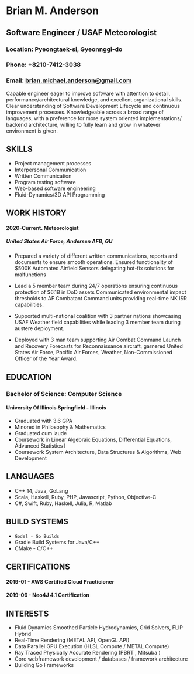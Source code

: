 # Brian M. Anderson
## Software Engineer / USAF Meteorologist

### Location: Pyeongtaek-si, Gyeonnggi-do
### Phone: +8210-7412-3038
### Email: brian.michael.anderson@gmail.com

Capable engineer eager to improve software with attention to detail, performance/architectural knowledge, and excellent organizational skills. Clear understanding of Software Development Lifecycle and continuous improvement processes. Knowledgeable across a broad range of languages, with a preference for more system oriented implementations/ backend architecture, willing to fully learn and grow in whatever environment is given.

## SKILLS

- Project management processes 	  
- Interpersonal Communication 	  
- Written Communication 	  
- Program testing software 	  
- Web-based software engineering 	  
- Fluid-Dynamics/3D API Programming

## WORK HISTORY

#### 2020-Current. Meteorologist
##### United States Air Force, Andersen AFB, GU

- Prepared a variety of different written communications, reports and documents to ensure smooth operations.
Ensured functionality of $500K Automated Airfield Sensors delegating hot-fix solutions for malfunctions

- Lead a 5 member team during 24/7 operations ensuring continuous protection of $6.1B in DoD assets
Communicated environmental impact thresholds to AF Combatant Command units providing real-time NK ISR capabilities.

- Supported multi-national coalition with 3 partner nations showcasing USAF Weather field capabilities while leading 3 member team during austere deployment.

- Deployed with 3 man team supporting Air Combat Command Launch and Recovery Forecasts for Reconnaissance aircraft, garnered United States Air Force, Pacific Air Forces, Weather, Non-Commissioned Officer of the Year Award.

## EDUCATION

### Bachelor of Science: Computer Science 
#### University Of Illinois Springfield - Illinois
- Graduated with 3.6 GPA 
- Minored in Philosophy & Mathematics 
- Graduated cum laude 
- Coursework in Linear Algebraic Equations, Differential Equations, Advanced Statistics I 
- Coursework System Architecture, Data Structures & Algorithms, Web Development 


## LANGUAGES

- C++ 14, Java, GoLang 	  
- Scala, Haskell, Ruby, PHP, Javascript, Python, Objective-C 	  
- C#, Swift, Ruby, Haskell, Julia, R, Matlab 	  

## BUILD SYSTEMS
- ``Godel - Go Builds``
-  Gradle Build Systems for Java/C++
-  CMake - C/C++

## CERTIFICATIONS

#### 2019-01 - AWS Certified Cloud Practicioner
#### 2019-06 - Neo4J 4.1 Certification

## INTERESTS

- Fluid Dynamics Smoothed Particle Hydrodynamics, Grid Solvers, FLIP Hybrid 
- Real-Time Rendering (METAL API, OpenGL API) 
- Data Parallel GPU Execution (HLSL Compute / METAL Compute) 
- Ray Traced Physically Accurate Rendering (PBRT , Mitsuba ) 
- Core webframework development / databases / framework architecture
- Building Go Frameworks
